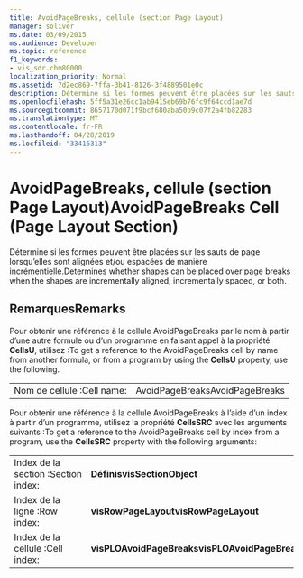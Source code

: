 ```yaml
---
title: AvoidPageBreaks, cellule (section Page Layout)
manager: soliver
ms.date: 03/09/2015
ms.audience: Developer
ms.topic: reference
f1_keywords:
- vis_sdr.chm80000
localization_priority: Normal
ms.assetid: 7d2ec869-7ffa-3b41-8126-3f4889501e0c
description: Détermine si les formes peuvent être placées sur les sauts de page lorsqu’elles sont alignées et/ou espacées de manière incrémentielle.
ms.openlocfilehash: 5ff5a31e26cc1ab9415eb69b76fc9f64ccd1ae7d
ms.sourcegitcommit: 8657170d071f9bcf680aba50b9c07f2a4fb82283
ms.translationtype: MT
ms.contentlocale: fr-FR
ms.lasthandoff: 04/28/2019
ms.locfileid: "33416313"
---
```

# <a name="avoidpagebreaks-cell-page-layout-section"></a><span data-ttu-id="c5dd7-103">AvoidPageBreaks, cellule (section Page Layout)</span><span class="sxs-lookup"><span data-stu-id="c5dd7-103">AvoidPageBreaks Cell (Page Layout Section)</span></span>

<span data-ttu-id="c5dd7-104">Détermine si les formes peuvent être placées sur les sauts de page lorsqu’elles sont alignées et/ou espacées de manière incrémentielle.</span><span class="sxs-lookup"><span data-stu-id="c5dd7-104">Determines whether shapes can be placed over page breaks when the shapes are incrementally aligned, incrementally spaced, or both.</span></span>
  
## <a name="remarks"></a><span data-ttu-id="c5dd7-105">Remarques</span><span class="sxs-lookup"><span data-stu-id="c5dd7-105">Remarks</span></span>

<span data-ttu-id="c5dd7-106">Pour obtenir une référence à la cellule AvoidPageBreaks par le nom à partir d’une autre formule ou d’un programme en faisant appel à la propriété **CellsU**, utilisez :</span><span class="sxs-lookup"><span data-stu-id="c5dd7-106">To get a reference to the AvoidPageBreaks cell by name from another formula, or from a program by using the **CellsU** property, use the following.</span></span> 
  
|||
|:-----|:-----|
|<span data-ttu-id="c5dd7-107">Nom de cellule :</span><span class="sxs-lookup"><span data-stu-id="c5dd7-107">Cell name:</span></span>  <br/> |<span data-ttu-id="c5dd7-108">AvoidPageBreaks</span><span class="sxs-lookup"><span data-stu-id="c5dd7-108">AvoidPageBreaks</span></span>  <br/> |
   
<span data-ttu-id="c5dd7-109">Pour obtenir une référence à la cellule AvoidPageBreaks à l’aide d’un index à partir d’un programme, utilisez la propriété **CellsSRC** avec les arguments suivants :</span><span class="sxs-lookup"><span data-stu-id="c5dd7-109">To get a reference to the AvoidPageBreaks cell by index from a program, use the **CellsSRC** property with the following arguments:</span></span> 
  
|||
|:-----|:-----|
|<span data-ttu-id="c5dd7-110">Index de la section :</span><span class="sxs-lookup"><span data-stu-id="c5dd7-110">Section index:</span></span>  <br/> |<span data-ttu-id="c5dd7-111">**Définis**</span><span class="sxs-lookup"><span data-stu-id="c5dd7-111">**visSectionObject**</span></span> <br/> |
|<span data-ttu-id="c5dd7-112">Index de la ligne :</span><span class="sxs-lookup"><span data-stu-id="c5dd7-112">Row index:</span></span>  <br/> |<span data-ttu-id="c5dd7-113">**visRowPageLayout**</span><span class="sxs-lookup"><span data-stu-id="c5dd7-113">**visRowPageLayout**</span></span> <br/> |
|<span data-ttu-id="c5dd7-114">Index de la cellule :</span><span class="sxs-lookup"><span data-stu-id="c5dd7-114">Cell index:</span></span>  <br/> |<span data-ttu-id="c5dd7-115">**visPLOAvoidPageBreaks**</span><span class="sxs-lookup"><span data-stu-id="c5dd7-115">**visPLOAvoidPageBreaks**</span></span> <br/> |
   

